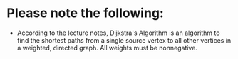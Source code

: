 # Please note the following:

-   According to the lecture notes, Dijkstra's Algorithm is an algorithm to find the shortest paths from a single source vertex to all other vertices in a weighted, directed graph. All weights must be nonnegative.
